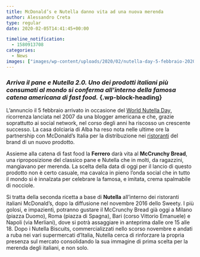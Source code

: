 ```yaml
---
title: McDonald’s e Nutella danno vita ad una nuova merenda
author: Alessandro Creta
type: regular
date: 2020-02-05T14:41:45+00:00

timeline_notification:
  - 1580913708
categories:
  - News
images: ["images/wp-content/uploads/2020/02/nutella-day-5-febbraio-2020-850x478-1.webp"]
---
```

### _Arriva il pane e Nutella 2.0. Uno dei prodotti italiani più consumati al mondo si conferma all’interno della famosa catena americana di fast food._ {.wp-block-heading}

L’annuncio il 5 febbraio arrivato in occasione del <a rel="noreferrer noopener" aria-label="World Nutella Day, (apre in una nuova scheda)" href="https://www.nutelladay.com/it/" target="_blank">World Nutella Day,</a> ricorrenza lanciata nel 2007 da una blogger americana e che, grazie soprattutto ai social network, nel corso degli anni ha riscosso un crescente successo. La casa dolciaria di Alba ha reso nota nelle ultime ore la partnership con McDonald’s Italia per la distribuzione nei <a rel="noreferrer noopener" aria-label="ristoranti (apre in una nuova scheda)" href="https://aleepepe.com/2019/12/08/im-beck/" target="_blank">ristoranti</a> del brand di un nuovo prodotto. 

Assieme alla catena di fast food la **Ferrero** darà vita al **McCrunchy Bread**, una riproposizione del classico pane e Nutella che in molti, da ragazzini, mangiavano per merenda.&nbsp;La scelta della data di oggi per il lancio di questo prodotto non è certo casuale, ma cavalca in pieno l’onda social che in tutto il mondo si è innalzata per celebrare la famosa, e imitata, crema spalmabile di nocciole.&nbsp;

Si tratta della seconda ricetta a base di **Nutella** all’interno dei ristoranti italiani McDonald&#8217;s, dopo la diffusione nel novembre 2016 dello Sweety. I più golosi, e impazienti, potranno gustare il McCrunchy Bread già oggi a Milano (piazza Duomo), Roma (piazza di Spagna), Bari (corso Vittorio Emanuele) e Napoli (via Merliani), dove si potrà assaggiare in anteprima dalle ore 15 alle 18. Dopo i Nutella Biscuits, commercializzati nello scorso novembre e andati a ruba nei vari supermercati d’Italia, Nutella cerca di rinforzare la propria presenza sul mercato consolidando la sua immagine di prima scelta per la merenda degli italiani, e non solo.